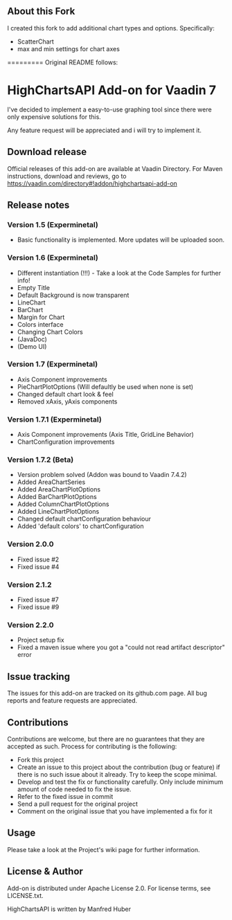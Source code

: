 ## About this Fork

I created this fork to add additional chart types and options. Specifically:

- ScatterChart
- max and min settings for chart axes



========= Original README follows:
# HighChartsAPI Add-on for Vaadin 7

I've decided to implement a easy-to-use graphing tool since there were only expensive solutions for this.

Any feature request will be appreciated and i will try to implement it.

## Download release

Official releases of this add-on are available at Vaadin Directory. For Maven instructions, download and reviews, go to https://vaadin.com/directory#!addon/highchartsapi-add-on

## Release notes

### Version 1.5 (Experminetal)
- Basic functionality is implemented. More updates will be uploaded soon.
 
### Version 1.6 (Experminetal)
- Different instantiation (!!!) - Take a look at the Code Samples for further info!
- Empty Title
- Default Background is now transparent
- LineChart
- BarChart
- Margin for Chart
- Colors interface
- Changing Chart Colors
- (JavaDoc)
- (Demo UI)
 
### Version 1.7 (Experminetal)
- Axis Component improvements
- PieChartPlotOptions (Will defaultly be used when none is set)
- Changed default chart look & feel
- Removed xAxis, yAxis components

### Version 1.7.1 (Experminetal)
- Axis Component improvements (Axis Title, GridLine Behavior)
- ChartConfiguration improvements

### Version 1.7.2 (Beta)
- Version problem solved (Addon was bound to Vaadin 7.4.2)
- Added AreaChartSeries
- Added AreaChartPlotOptions
- Added BarChartPlotOptions
- Added ColumnChartPlotOptions
- Added LineChartPlotOptions
- Changed default chartConfiguration behaviour
- Added 'default colors' to chartConfiguration

### Version 2.0.0
- Fixed issue #2
- Fixed issue #4

### Version 2.1.2
- Fixed issue #7
- Fixed issue #9

### Version 2.2.0
- Project setup fix
- Fixed a maven issue where you got a "could not read artifact descriptor" error

## Issue tracking

The issues for this add-on are tracked on its github.com page.
All bug reports and feature requests are appreciated. 

## Contributions

Contributions are welcome, but there are no guarantees that they are accepted as such. Process for contributing is the following:
- Fork this project
- Create an issue to this project about the contribution (bug or feature) if there is no such issue about it already. Try to keep the scope minimal.
- Develop and test the fix or functionality carefully. Only include minimum amount of code needed to fix the issue.
- Refer to the fixed issue in commit
- Send a pull request for the original project
- Comment on the original issue that you have implemented a fix for it

## Usage

Please take a look at the Project's wiki page for further information.

## License & Author

Add-on is distributed under Apache License 2.0. For license terms, see LICENSE.txt.

HighChartsAPI is written by Manfred Huber
